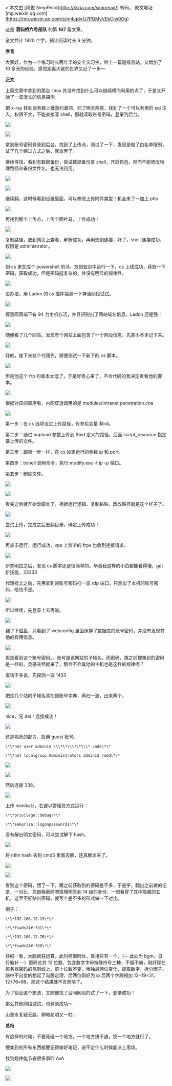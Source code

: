 \> 本文由 \[简悦 SimpRead\](http://ksria.com/simpread/) 转码， 原文地址 \[mp.weixin.qq.com\](https://mp.weixin.qq.com/s/m4iqdvfJ7PQMyVEkCIw0Og)

这是 **酒仙桥六号部队** 的第 **107** 篇文章。

全文共计 1920 个字，预计阅读时长 6 分钟。

**序言**

大家好，作为一个练习时长两年半的安全实习生，继上一篇随缘测站，又增加了 10 多天的经验，感觉距离大佬的世界又近了一步～

**正文**

上篇文章中拿到的那台 linux 并没有找到什么可以继续横向利用的点了，于是又开始了一波漫长的信息探测。

把 x-ray 挂到服务器上批量扫漏洞，扫了两天两夜，找到了一个可以利用的 sql 注入，权限不大，不能直接写 shell，那就读取账号密码，登录到后台。

![](https://mmbiz.qpic.cn/mmbiz_jpg/WTOrX1w0s54xobTWTUdCiaN3oBuWbSKBbULRdG056ZdTvEOXAsMfQbx1bt2ILNCPTZOkpstFgtSXzSXHiaLqkfHg/640?wx_fmt=jpeg)

![](https://mmbiz.qpic.cn/mmbiz_jpg/WTOrX1w0s54xobTWTUdCiaN3oBuWbSKBbtpcQyZiahd6kaMYJLAiaE15QeYUia8sb4yCcRjMTWaZ1jahdHpyCZxStw/640?wx_fmt=jpeg)

拿到账号密码登录到后台，找到了上传点，测试了一下，发现是做了白名单限制，试了几个绕过方式之后，就放弃了。

继续寻找，看到有数据备份，尝试数据备份拿 shell，开启抓包，然而不能修改物理路径和备份文件名，也无法利用。

![](https://mmbiz.qpic.cn/mmbiz_jpg/WTOrX1w0s54xobTWTUdCiaN3oBuWbSKBbIaBPaNLgYKSjQ9tO5MMQ6frvpbSCWJE4Xu9wiaoVMj5lzjmiazNWYC5g/640?wx_fmt=jpeg)

![](https://mmbiz.qpic.cn/mmbiz_jpg/WTOrX1w0s54xobTWTUdCiaN3oBuWbSKBbnWfyopdAQN0ECicv3HRFSja8ZfX8BTDrjHI4boEfAuolRWibeUj7RRwA/640?wx_fmt=jpeg)

继续翻，这时候看到设置里面，可以修改上传附件类型！机会来了～加上 php  

![](https://mmbiz.qpic.cn/mmbiz_jpg/WTOrX1w0s54xobTWTUdCiaN3oBuWbSKBbeAf9iaQibjSoWsvg0baqwuFclBdjiczw8jUTR0hc0jeNicgsDYwRmqsdFw/640?wx_fmt=jpeg)

再找到那个上传点，上传个图片马，上传成功！

![](https://mmbiz.qpic.cn/mmbiz_jpg/WTOrX1w0s54xobTWTUdCiaN3oBuWbSKBbZKFReWYYuU1ibsG5wqIhFfJXWtjz2Xhu6b4s8UzEjBNZLYZWXBSWSLQ/640?wx_fmt=jpeg)

复制路径，放到网页上查看，解析成功，再用蚁剑连接，好了，shell 连接成功，权限是 administrator。

![](https://mmbiz.qpic.cn/mmbiz_jpg/WTOrX1w0s54xobTWTUdCiaN3oBuWbSKBbLJOfCvnRpBmGL6LzeLt6udwFT5aCulkyEgkj9eAtMF9me9HJr6MreQ/640?wx_fmt=jpeg)

到 cs 里生成个 powershell 的马，放到蚁剑中运行一下，cs 上线成功，获取一下密码，获取成功，但是密码挺复杂的，并没有明显的规律性。

![](https://mmbiz.qpic.cn/mmbiz_jpg/WTOrX1w0s54xobTWTUdCiaN3oBuWbSKBbMM3Z9LYcTza58gTz014NVGNEJFgRf5fFsJlrHUsnmPpFMmhBibRR9YA/640?wx_fmt=jpeg)

没办法，用 Ladon 的 cs 插件探测一下存活网段试试。

![](https://mmbiz.qpic.cn/mmbiz_jpg/WTOrX1w0s54xobTWTUdCiaN3oBuWbSKBbdicXSO5EvTEWkhC7En8mBbcj33j7c5icUtWmY6bzkDbRscxP934mMyBg/640?wx_fmt=jpeg)

探测同网端下有 94 台主机存活，并且识别出了网站域名信息，Ladon 还是强！

![](https://mmbiz.qpic.cn/mmbiz_jpg/WTOrX1w0s54xobTWTUdCiaN3oBuWbSKBb4Ck51kCmh8pw53dSQaE3x1aM1b6Ix2Zu20S3wnfglWU9ZCdomkLK3A/640?wx_fmt=jpeg)

随便看了几个网站，发现有个网站上面包含了一个网段信息，先拿小本本记下来。

![](https://mmbiz.qpic.cn/mmbiz_jpg/WTOrX1w0s54xobTWTUdCiaN3oBuWbSKBb419kvCR0ibLqAuUbIGYIKQwiatfPicz8w1xkgGU6RSuicTM9ECNxoE79jA/640?wx_fmt=jpeg)

好的，接下来挂个代理先，顺便测试一下新下的 cs 脚本。

![](https://mmbiz.qpic.cn/mmbiz_jpg/WTOrX1w0s54xobTWTUdCiaN3oBuWbSKBb8MNnmuWqxXW85j4LkTBZZdZZD5j1JfncffaxzicVMKibuZ5ZjBFakNBA/640?wx_fmt=jpeg)

但是他这个 frp 的版本太低了，于是好奇心来了，不会代码的我决定看看他的脚本。

![](https://mmbiz.qpic.cn/mmbiz_jpg/WTOrX1w0s54xobTWTUdCiaN3oBuWbSKBb0N6JgKHibrjH1mBgwTaVVpgwkCGtmyM3P8OcIcpxFCnvyYSKCQRLcZA/640?wx_fmt=jpeg)

根据对应的顺序看，内网穿透调用的是 modules/Intranet penetration.cna

![](https://mmbiz.qpic.cn/mmbiz_jpg/WTOrX1w0s54xobTWTUdCiaN3oBuWbSKBbfLcjfFdQ7HDWBZpcfNeBvDG6ttPlo7N6sCLPL9GH2cEN2eSsdT7icIA/640?wx_fmt=jpeg)

第一步：在 cs 选项设定上传路径，传参给变量 $bid。

第二步：通过 bupload 参数上传到 $bid 定义的路径，后面 script\_resource 指定要上传的文件。

第三步：跟第一步一样，在 cs 设定运行的参数 ip 和 port。

第四步：bshell 调用命令，执行 modify.exe -t ip -p 端口。

第五步：删除文件。

![](https://mmbiz.qpic.cn/mmbiz_jpg/WTOrX1w0s54xobTWTUdCiaN3oBuWbSKBbo9qibQC6It4Ga4UIHNrDqqJpOzZqmS5nvs5zKicONwayqRMnnKy2Aw0Q/640?wx_fmt=jpeg)

![](https://mmbiz.qpic.cn/mmbiz_jpg/WTOrX1w0s54xobTWTUdCiaN3oBuWbSKBbHEM85QNy7UibCXMHWvfghxvmTV3YfQQL8Fbl7zXjmt693kC394OxaiaQ/640?wx_fmt=jpeg)

看完之后就开始改脚本了，根据运行逻辑，复制粘贴，改改路径就是这个样子了。

![](https://mmbiz.qpic.cn/mmbiz_jpg/WTOrX1w0s54xobTWTUdCiaN3oBuWbSKBbEeiaVQ4AnnEBfQcQQyUcBUgvMKFTicTXVE6kCVyLvs86pOMQNh2YDC5Q/640?wx_fmt=jpeg)

尝试上传，完成之后去翻目录，确定上传成功！

![](https://mmbiz.qpic.cn/mmbiz_jpg/WTOrX1w0s54xobTWTUdCiaN3oBuWbSKBbBPjjCibDbAiajibAbE8uGZoI1Wb7a71yKianNxPHzVhwwXrk8Nm0q0TueA/640?wx_fmt=jpeg)

再点击运行，运行成功，vps 上监听的 frps 也收到连接请求。

![](https://mmbiz.qpic.cn/mmbiz_jpg/WTOrX1w0s54xobTWTUdCiaN3oBuWbSKBbu5PndU2HC1u4vDbK9ibR8Q9K0zutw4esnZEhRratRtzXRfsNgV94z6w/640?wx_fmt=jpeg)

研究明白之后，发现 cs 脚本还是很简单的，毕竟我这样的小白都能看得懂，get 新技能，23333

代理挂上之后，先用拿到的账号密码扫一波 rdp 端口，只测出了本机的账号密码，啥也不是。

![](https://mmbiz.qpic.cn/mmbiz_jpg/WTOrX1w0s54xobTWTUdCiaN3oBuWbSKBbvz79kMHOeqibG8rT1XKDx9Huna4ibKnibnPsickQUQicIJ7BGnSl1tfldfg/640?wx_fmt=jpeg)

所以继续，先登录上去再说。

![](https://mmbiz.qpic.cn/mmbiz_jpg/WTOrX1w0s54xobTWTUdCiaN3oBuWbSKBbibI4KdMiaeP67Fic4xDupR9bWz9y9ia5v54hibmIqibnZ8CoiacnzKHkCAL3g/640?wx_fmt=jpeg)

翻了下磁盘，只看到了 webconfig 里面保存了数据库的账号密码，并没有发现其他的有用信息。

![](https://mmbiz.qpic.cn/mmbiz_jpg/WTOrX1w0s54xobTWTUdCiaN3oBuWbSKBbGKLZN8t6RiaWqDic7zRcTXyGwBIameMgdMKxMt4iaXGGwWxdpmySS2sCg/640?wx_fmt=jpeg)

但是看到这个账号密码。。账号是该网站的子域名，而密码，跟之前搜集到的密码是一样的。灵感突然就来了，那会不会其他的主机也是这样的规律呢？

废话不多说，先探测一波 1433

![](https://mmbiz.qpic.cn/mmbiz_jpg/WTOrX1w0s54xobTWTUdCiaN3oBuWbSKBbyK6RzwibuvJcqagX69EPaktWdJlqiblTiciczLORFFVQM8flKCw9z4b8cw/640?wx_fmt=jpeg)

把这几个站的子域名添加到账号字典，再扫一波，出来两个。

![](https://mmbiz.qpic.cn/mmbiz_jpg/WTOrX1w0s54xobTWTUdCiaN3oBuWbSKBbpaRq6I0dVic2mErO1p5gnwoRibvUusTg1zjup7LIxuaSE9icw2ichoyTicw/640?wx_fmt=jpeg)

nice，兄 dei！连接成功！

![](https://mmbiz.qpic.cn/mmbiz_jpg/WTOrX1w0s54xobTWTUdCiaN3oBuWbSKBbsnd4Zkc6F6NJgyGEFduUc8icKUtAP3ynLlRRAkibib10duFzv8hnUNPlA/640?wx_fmt=jpeg)

还是熟悉的配方，启用 guest 账号。

```
\*\*net user admin1$ \\\*\*\\\*\*\\\* /add\*\*

\*\*net localgroup Administrators admin1$ /add\*\*
```

![](https://mmbiz.qpic.cn/mmbiz_jpg/WTOrX1w0s54xobTWTUdCiaN3oBuWbSKBbV8hJURWdKK3G8czI7LQibricblbaUGpQTuqRJNcHawOUERBSPFBhktow/640?wx_fmt=jpeg)

![](https://mmbiz.qpic.cn/mmbiz_jpg/WTOrX1w0s54xobTWTUdCiaN3oBuWbSKBb9RJ9ufWicIl2vuCGGfic9uzf8bCQWFwyx2rvWTxjVOqAXbxKASO8hHhg/640?wx_fmt=jpeg)

然后连接 338。  

![](https://mmbiz.qpic.cn/mmbiz_jpg/WTOrX1w0s54xobTWTUdCiaN3oBuWbSKBbJEQr2rfcG7tpgxTOUOQgJaJdc9GQsj9hlTDicE5KHocWzOWRK1h2pfQ/640?wx_fmt=jpeg)

上传 mimikatz，右键以管理员方式运行：

```
\*\*privilege::debug\*\*

\*\*sekurlsa::logonpasswords\*\*
```

没有解出明文密码，可以尝试解下 hash。

![](https://mmbiz.qpic.cn/mmbiz_jpg/WTOrX1w0s54xobTWTUdCiaN3oBuWbSKBbvVx5Q5Rj3w32Zh7NMQ3pL43zcRlZzwFsUPCW43KAhePsrZFADvU18Q/640?wx_fmt=jpeg)

将 ntlm hash 丢到 cmd5 里面去解，还真解出来了。

![](https://mmbiz.qpic.cn/mmbiz_jpg/WTOrX1w0s54xobTWTUdCiaN3oBuWbSKBbX9I1Az6ng1Q5PicuzLZ7JZoFR9TvASr6LPaSTvwIOey9fkQrQZlSzUQ/640?wx_fmt=jpeg)

![](https://mmbiz.qpic.cn/mmbiz_jpg/WTOrX1w0s54xobTWTUdCiaN3oBuWbSKBbbDdZCotwkWWQv0um6xrD1neXZMSX0QPG2YppQZYltmd7DDHRq2aBHQ/640?wx_fmt=jpeg)

看到这个密码，愣了一下，跟之前获取到的密码差不多，于是乎，翻出之前做的记录，一对比，凭借我密码吧推理吧签到 14 级的身份，一眼看穿了其中隐藏的玄机，这里不好贴出密码，就写个差不多的形式做一下对比。

例子：

```
\*\*192.168.12.19\*\*

\*\*fsads24#!f31\*\*

\*\*192.168.12.76\*\*

\*\*fsads24#!f88\*\*
```

仔细一看，大脑疯狂运算，此时柯南附体，真相只有一个，（-- 此处为 bgm，自行脑补 --）密码总共 12 位数，包含数字字母特殊符号三种，不偏不倚，刚好踩在服务器密码的规则线上，前十位数不变，唯独最两位变化，提取数字，拆分因子，脑中不自觉的想起了勾股定理，后两位刚好为 ip 后两个字段相加 12+19=31，12+76=88，那这个结果就不言而喻了。

为了验证这个想法，又随便找了台同网段的试了一下，登录成功！

那么其他网段试试，也登录成功～

山重水复疑无路，柳暗花明又一村。

**总结**

有选择的时候，不要死磕一个地方，一个地方搞不通，换一个地方就行了。

搜集到的所有东西都要记得做好笔记，说不定什么时候能派上用场。

找到规律能节省很多事吖 AvA

![](https://mmbiz.qpic.cn/mmbiz_png/WTOrX1w0s55hGyuQ3vjH8LnEch46xIsCCA3vKcviaWaGVPbPagAMEfvLDVPic3Otn6qW0tI3dtusOFmBb4BjznvA/640?wx_fmt=png)

![](https://mmbiz.qpic.cn/mmbiz_png/WTOrX1w0s564Abiad4b2nUggeFBz8QyCibiaRBNn0A5YI88OyFjU8fn2Isf9bat4vQn18NwG6cXxVOSuKiapNm2nibQ/640?wx_fmt=png)